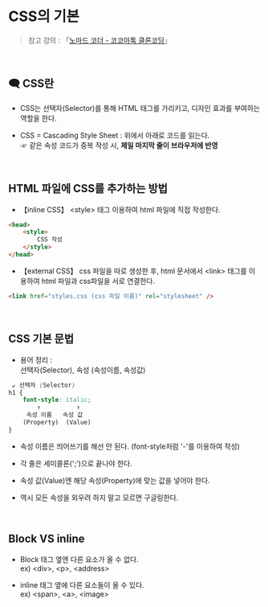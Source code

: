 # CSS의 기본

>  참고 강의 : 「<a href="https://nomadcoders.co/kokoa-clone" target="_blank">노마드 코더 - 코코아톡 클론코딩</a>」

<br/>

## 🗨 CSS란

*  CSS는 선택자(Selector)를 통해 HTML 태그를 가리키고, 디자인 효과를 부여하는 역할을 한다.

* CSS = Cascading Style Sheet : 위에서 아래로 코드를 읽는다.  
☞ 같은 속성 코드가 중복 작성 시, <strong>제일 마지막 줄이 브라우저에 반영</strong>

<br/>

## HTML 파일에 CSS를 추가하는 방법

*  【inline CSS】 \<style> 태그 이용하여 html 파일에 직접 작성한다.

```html
<head>
    <style>
        CSS 작성
    </style>
</head>
```

*  【external CSS】 css 파일을 따로 생성한 후, html 문서에서 \<link> 태그를 이용하여 html 파일과 css파일을 서로 연결한다.
```html
<link href="styles.css (css 파일 이름)" rel="stylesheet" />
```

<br/>

## CSS 기본 문법

* 용어 정리 :  
선택자(Selector), 속성 (속성이름, 속성값)
```css
 ↙ 선택자 (Selector)
h1 {
    font-style: italic;
        ↑          ↑
     속성 이름   속성 값
    (Property)  (Value)
}
```

* 속성 이름은 띄어쓰기를 해선 안 된다. (font-style처럼 '-'를 이용하여 작성)

* 각 줄은 세미콜론(';')으로 끝나야 한다.

* 속성 값(Value)엔 해당 속성(Property)에 맞는 값을 넣어야 한다.

* 역시 모든 속성을 외우려 하지 말고 모르면 구글링한다.

<br/>

## Block VS inline

* Block 태그 옆엔 다른 요소가 올 수 없다.  
ex) \<div>, \<p>, \<address>

* inline 태그 옆에 다른 요소들이 올 수 있다.  
ex) \<span>, \<a>, \<image>

<br/>